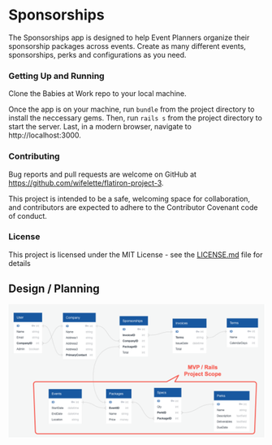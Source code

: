 # Sponsorships 

The Sponsorships app is designed to help Event Planners organize their sponsorship packages across events. Create as many different events, sponsorships, perks and configurations as you need.

### Getting Up and Running

Clone the Babies at Work repo to your local machine. 

Once the app is on your machine, run `bundle` from the project directory  to install the neccessary gems. Then, run `rails s` from the project directory to start the server. Last, in a modern browser, navigate to http://localhost:3000. 

### Contributing

Bug reports and pull requests are welcome on GitHub at https://github.com/wifelette/flatiron-project-3. 

This project is intended to be a safe, welcoming space for collaboration, and contributors are expected to adhere to the Contributor Covenant code of conduct.

### License

This project is licensed under the MIT License - see the [LICENSE.md](LICENSE.md) file for details

## Design / Planning

![Database Diagram](public/db.png)